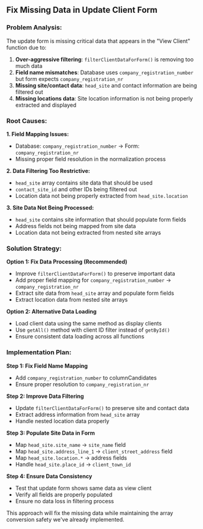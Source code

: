 ## Fix Missing Data in Update Client Form

### Problem Analysis:
The update form is missing critical data that appears in the "View Client" function due to:

1. **Over-aggressive filtering**: `filterClientDataForForm()` is removing too much data
2. **Field name mismatches**: Database uses `company_registration_number` but form expects `company_registration_nr`
3. **Missing site/contact data**: `head_site` and contact information are being filtered out
4. **Missing locations data**: Site location information is not being properly extracted and displayed

### Root Causes:

**1. Field Mapping Issues:**
- Database: `company_registration_number` → Form: `company_registration_nr`
- Missing proper field resolution in the normalization process

**2. Data Filtering Too Restrictive:**
- `head_site` array contains site data that should be used
- `contact_site_id` and other IDs being filtered out
- Location data not being properly extracted from `head_site.location`

**3. Site Data Not Being Processed:**
- `head_site` contains site information that should populate form fields
- Address fields not being mapped from site data
- Location data not being extracted from nested site arrays

### Solution Strategy:

**Option 1: Fix Data Processing (Recommended)**
- Improve `filterClientDataForForm()` to preserve important data
- Add proper field mapping for `company_registration_number` → `company_registration_nr`
- Extract site data from `head_site` array and populate form fields
- Extract location data from nested site arrays

**Option 2: Alternative Data Loading**
- Load client data using the same method as display clients
- Use `getAll()` method with client ID filter instead of `getById()`
- Ensure consistent data loading across all functions

### Implementation Plan:

**Step 1: Fix Field Name Mapping**
- Add `company_registration_number` to columnCandidates
- Ensure proper resolution to `company_registration_nr`

**Step 2: Improve Data Filtering**
- Update `filterClientDataForForm()` to preserve site and contact data
- Extract address information from `head_site` array
- Handle nested location data properly

**Step 3: Populate Site Data in Form**
- Map `head_site.site_name` → `site_name` field
- Map `head_site.address_line_1` → `client_street_address` field
- Map `head_site.location.*` → address fields
- Handle `head_site.place_id` → `client_town_id`

**Step 4: Ensure Data Consistency**
- Test that update form shows same data as view client
- Verify all fields are properly populated
- Ensure no data loss in filtering process

This approach will fix the missing data while maintaining the array conversion safety we've already implemented.